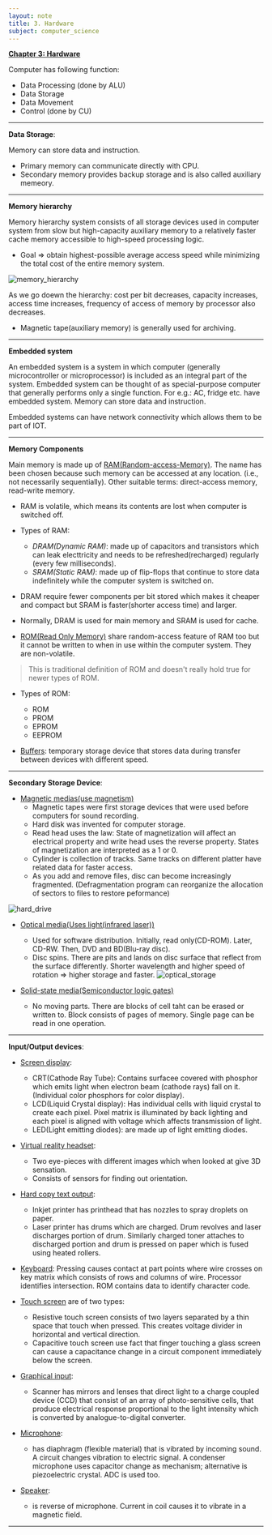 ```yaml
---
layout: note
title: 3. Hardware
subject: computer_science
---
```

<u><b>Chapter 3: Hardware</b></u>

Computer has following function:
- Data Processing (done by ALU)
- Data Storage
- Data Movement
- Control (done by CU)

<hr>

**Data Storage**:

Memory can store data and instruction.
- Primary memory can communicate directly with CPU.
- Secondary memory provides backup storage and is also called auxiliary memeory.

<hr>

**Memory hierarchy**

Memory hierarchy system consists of all storage devices used in computer system from slow but high-capacity auxiliary memory to a relatively faster cache memory accessible to high-speed processing logic.

- Goal => obtain highest-possible average access speed while minimizing the total cost of the entire memory system.

![memory_hierarchy](../img/memory_hierarchy.png)

As we go doewn the hierarchy: cost per bit decreases, capacity increases, access time increases, frequency of access of memory by processor also decreases.

- Magnetic tape(auxiliary memory) is generally used for archiving.

<hr>

**Embedded system**

An embedded system is a system in which computer (generally microcontroller or
microprocessor) is included as an integral part of the system. Embedded system can be
thought of as special-purpose computer that generally performs only a single function.
For e.g.: AC, fridge etc. have embedded system.
Memory can store data and instruction.

Embedded systems can have network connectivity which allows them to be part of IOT.

<hr>

**Memory Components**

Main memory is made up of <u>RAM(Random-access-Memory)</u>. The name has been
chosen because such memory can be accessed at any location. (i.e., not necessarily
sequentially). Other suitable terms: direct-access memory, read-write memory.

- RAM is volatile, which means its contents are lost when computer is switched off.

- Types of RAM:
    - *DRAM(Dynamic RAM)*: made up of capacitors and transistors which can leak electtricity and needs to be refreshed(recharged) regularly (every few milliseconds).
    - *SRAM(Static RAM)*: made up of flip-flops that continue to store data indefinitely while the computer system is switched on.

- DRAM require fewer components per bit stored which makes it cheaper and compact but SRAM is faster(shorter access time) and larger.

- Normally, DRAM is used for main memory and SRAM is used for cache.

- <u>ROM(Read Only Memory)</u> share random-access feature of RAM too but it cannot be written to when in use within the computer system. They are non-volatile.
> This is traditional definition of ROM and doesn't really hold true for newer types of ROM.

- Types of ROM:
    - ROM
    - PROM
    - EPROM
    - EEPROM

- <u>Buffers</u>: temporary storage device that stores data during transfer between devices with different speed.

<hr>

**Secondary Storage Device**:

- <u>Magnetic medias(use magnetism)</u>
    - Magnetic tapes were first storage devices that were used before computers for sound recording.
    - Hard disk was invented for computer storage.
    - Read head uses the law: State of magnetization will affect an electrical property and write head uses the reverse property. States of magnetization are interpreted as a 1 or 0.
    - Cylinder is collection of tracks. Same tracks on different platter have related data for faster access.
    - As you add and remove files, disc can become increasingly fragmented. (Defragmentation program can reorganize the allocation of sectors to files to restore peformance)

![hard_drive](../img/hard_drive.png)

- <u>Optical media(Uses light(infrared laser))</u>
    - Used for software distribution. Initially, read only(CD-ROM). Later, CD-RW. Then, DVD and BD(Blu-ray disc).
    - Disc spins. There are pits and lands on disc surface that reflect from the surface differently. Shorter wavelength and higher speed of rotation => higher storage and faster.
![optical_storage](../img/optical_storage.png)

- <u>Solid-state media(Semiconductor logic gates)</u>
    - No moving parts. There are blocks of cell taht can be erased or written to. Block consists of pages of memory. Single page can be read in one operation.

<hr>

**Input/Output devices**:

- <u>Screen display</u>:
    - CRT(Cathode Ray Tube): Contains surfacee covered with phosphor which emits light when electron beam (cathode rays) fall on it. (Individual color phosphors for color display).
    - LCD(Liquid Crystal display): Has individual cells with liquid crystal to create each pixel. Pixel matrix is illuminated by back lighting and each pixel is aligned with voltage which affects transmission of light.
    - LED(Light emitting diodes): are made up of light emitting diodes.

- <u>Virtual reality headset</u>:
    - Two eye-pieces with different images which when looked at give 3D sensation.
    - Consists of sensors for finding out orientation.

- <u>Hard copy text output</u>:
    - Inkjet printer has printhead that has nozzles to spray droplets on paper.
    - Laser printer has drums which are charged. Drum revolves and laser discharges portion of drum. Similarly charged toner attaches to discharged portion and drum is pressed on paper which is fused using heated rollers.

- <u>Keyboard</u>: Pressing causes contact at part points where wire crosses on key
matrix which consists of rows and columns of wire. Processor identifies
intersection. ROM contains data to identify character code.

- <u>Touch screen</u> are of two types:
    - Resistive touch screen consists of two layers separated by a thin space that touch when pressed. This creates voltage divider in horizontal and vertical direction.
    - Capacitive touch screen use fact that finger touching a glass screen can cause a capacitance change in a circuit component immediately below the screen.

- <u>Graphical input</u>:
    - Scanner has mirrors and lenses that direct light to a charge coupled device (CCD) that consist of an array of photo-sensitive cells, that produce electrical response proportional to the light intensity which is converted by analogue-to-digital converter.

- <u>Microphone</u>:
    - has diaphragm (flexible material) that is vibrated by incoming sound. A circuit changes vibration to electric signal. A condenser microphone uses capacitor change as mechanism; alternative is piezoelectric crystal. ADC is used too.

- <u>Speaker</u>:
    - is reverse of microphone. Current in coil causes it to vibrate in a magnetic field.

---